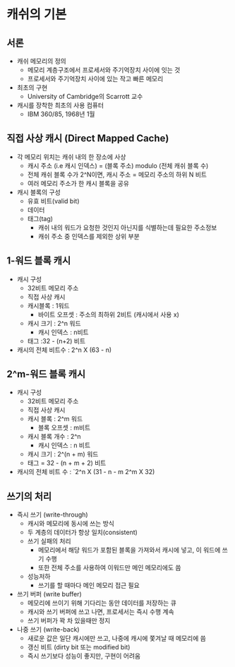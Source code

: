 # 캐쉬의 기본

## 서론
* 캐쉬 메모리의 정의
  * 메모리 계층구조에서 프로세서와 주기억장치 사이에 잇는 것
  * 프로세서와 주기억장치 사이에 있는 작고 빠른 메모리
* 최초의 구현
  * University of Cambridge의 Scarrott 교수
* 캐시를 장착한 최초의 사용 컴퓨터
  * IBM 360/85, 1968년 1월

## 직접 사상 캐시 (Direct Mapped Cache)
* 각 메모리 위치는 캐쉬 내의 한 장소에 사상
  * 캐시 주소 (i.e 캐시 인덱스) = (블록 주소) modulo (전체 캐쉬 블록 수)
  * 전체 캐쉬 블록 수가 2^N이면,
  캐시 주소 = 메모리 주소의 하위 N 비트
  * 여러 메모리 주소가 한 캐시 블록을 공유
* 캐시 블록의 구성
  * 유효 비트(valid bit)
  * 데이터
  * 태그(tag)
    * 캐쉬 내의 워드가 요청한 것인지 아닌지를 식별하는데 필요한 주소정보
    * 캐쉬 주소 중 인덱스를 제외한 상위 부분

## 1-워드 블록 캐시
* 캐시 구성
  * 32비트 메모리 주소
  * 직접 사상 캐시
  * 캐시블록 : 1워드
    * 바이트 오프셋 : 주소의 최하위 2비트 (캐시에서 사용 x)
  * 캐시 크기 : 2^n 워드
    * 캐시 인덱스 : n비트
  * 태그 :32 - (n+2) 비트
* 캐시의 전체 비트수 : 2^n X (63 - n)

## 2^m-워드 블록 캐시
* 캐시 구성
  * 32비트 메모리 주소
  * 직접 사상 캐시
  * 캐시 블록 : 2^m 워드 
    * 블록 오프셋 : m비트
  * 캐시 블록 개수 : 2^n
    * 캐시 인덱스 : n 비트
  * 캐시 크기 : 2^(n + m) 워드
  * 태그 = 32 - (n + m + 2) 비트
* 캐시의 전체 비트 수 : `2^n X (31 - n - m 2^m X 32)

## 쓰기의 처리
* 즉시 쓰기 (write-through)
  * 캐시와 메모리에 동시에 쓰는 방식
  * 두 계층의 데이터가 항상 일치(consistent)
  * 쓰기 실패의 처리
    * 메모리에서 해당 워드가 포함된 블록을 가져와서 캐시에 넣고, 이 워드에 쓰기 수행
    * 또한 전체 주소를 사용하여 이워드만 메인 메모리에도 씀
  * 성능저하
    * 쓰기를 할 때마다 메인 메모리 접근 필요
* 쓰기 버퍼 (write buffer)
  * 메모리에 쓰이기 위해 기다리는 동안 데이터를 저장하는 큐
  * 캐시와 쓰기 버퍼에 쓰고 나면, 프로세서는 즉시 수행 계속
  * 쓰기 버퍼가 꽉 차 있을때만 정지
* 나중 쓰기 (write-back)
  * 새로운 값은 일단 캐시에만 쓰고, 나중에 캐시에 쫓겨날 때 메모리에 씀
  * 갱신 비트 (dirty bit 또는 modified bit)
  * 즉시 쓰기보다 성능이 좋지만, 구현이 어려움